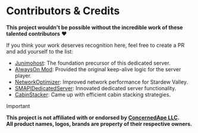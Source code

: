 # Contributors & Credits

**This project wouldn't be possible without the incredible work of these talented contributors** ❤️

If you think your work deserves recognition here, feel free to create a PR and add yourself to the list:

* [Junimohost](https://github.com/JunimoHost/junimohost-stardew-server): The foundation precursor of this dedicated server.
* [AlwaysOn Mod](https://github.com/funny-snek/Always-On-Server-for-Multiplayer): Provided the original keep-alive logic for the server player.
* [NetworkOptimizer](https://github.com/Ilyaki/NetworkOptimizer): Improved network performance for Stardew Valley.
* [SMAPIDedicatedServer](https://github.com/ObjectManagerManager/SMAPIDedicatedServerMod/tree/main/DedicatedServer): Innovated dedicated server functionality.
* [CabinStacker](https://github.com/reyqn/CabinStacker): Came up with efficient cabin stacking strategies.

> [!IMPORTANT]
> **This project is not affiliated with or endorsed by [ConcernedApe LLC](https://www.stardewvalley.net/).<br>All product names, logos, brands are property of their respective owners.**
